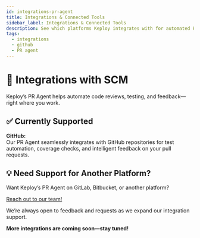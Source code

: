 ```yaml
---
id: integrations-pr-agent
title: Integrations & Connected Tools
sidebar_label: Integrations & Connected Tools
description: See which platforms Keploy integrates with for automated PR testing.
tags:
  - integrations
  - github
  - PR agent
---
```


# 🔗 Integrations with SCM

Keploy’s PR Agent helps automate code reviews, testing, and feedback—right where you work.

## ✅ Currently Supported

**GitHub:**  
 Our PR Agent seamlessly integrates with GitHub repositories for test automation, coverage checks, and intelligent feedback on your pull requests.

## 💡 Need Support for Another Platform?

Want Keploy’s PR Agent on GitLab, Bitbucket, or another platform?

[Reach out to our team!](mailto:support@keploy.io)

We’re always open to feedback and requests as we expand our integration support.

**More integrations are coming soon—stay tuned!**

